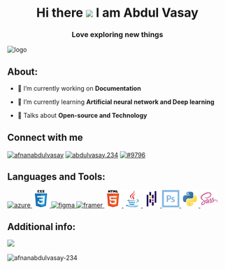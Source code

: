 <h1 align="center">Hi there <img src="https://github.com/TheDudeThatCode/TheDudeThatCode/blob/master/Assets/Hi.gif" width="29"> I am Abdul Vasay</h1>
<h3 align="center">Love exploring new things</h3>

![logo](https://github.com/afnanabdulvasay-234/afnanabdulvasay-234/blob/main/Git-banner.png)

## About:
- 🔭 I’m currently working on **Documentation**

- 🌱 I’m currently learning **Artificial neural network and Deep learning**

- 💬 Talks about **Open-source and Technology**

## Connect with me
<p align="left">
<a href="https://linkedin.com/in/afnanabdulvasay" target="blank"><img align="center" src="https://raw.githubusercontent.com/rahuldkjain/github-profile-readme-generator/master/src/images/icons/Social/linked-in-alt.svg" alt="afnanabdulvasay" height="30" width="40" /></a>
<a href="https://instagram.com/abdulvasay.234" target="blank"><img align="center" src="https://raw.githubusercontent.com/rahuldkjain/github-profile-readme-generator/master/src/images/icons/Social/instagram.svg" alt="abdulvasay.234" height="30" width="40" /></a>
<a href="https://discord.gg/#9796" target="blank"><img align="center" src="https://raw.githubusercontent.com/rahuldkjain/github-profile-readme-generator/master/src/images/icons/Social/discord.svg" alt="#9796" height="30" width="40" /></a>
</p>

## Languages and Tools:
<p align="left"> <a href="https://azure.microsoft.com/en-in/" target="_blank" rel="noreferrer"> <img src="https://www.vectorlogo.zone/logos/microsoft_azure/microsoft_azure-icon.svg" alt="azure" width="40" height="40"/> </a> <a href="https://www.w3schools.com/css/" target="_blank" rel="noreferrer"> <img src="https://raw.githubusercontent.com/devicons/devicon/master/icons/css3/css3-original-wordmark.svg" alt="css3" width="40" height="40"/> </a> <a href="https://www.figma.com/" target="_blank" rel="noreferrer"> <img src="https://www.vectorlogo.zone/logos/figma/figma-icon.svg" alt="figma" width="40" height="40"/> </a> <a href="https://www.framer.com/" target="_blank" rel="noreferrer"> <img src="https://www.vectorlogo.zone/logos/framer/framer-icon.svg" alt="framer" width="40" height="40"/> </a> <a href="https://www.w3.org/html/" target="_blank" rel="noreferrer"> <img src="https://raw.githubusercontent.com/devicons/devicon/master/icons/html5/html5-original-wordmark.svg" alt="html5" width="40" height="40"/> </a> <a href="https://www.java.com" target="_blank" rel="noreferrer"> <img src="https://raw.githubusercontent.com/devicons/devicon/master/icons/java/java-original.svg" alt="java" width="40" height="40"/> </a> <a href="https://pandas.pydata.org/" target="_blank" rel="noreferrer"> <img src="https://raw.githubusercontent.com/devicons/devicon/2ae2a900d2f041da66e950e4d48052658d850630/icons/pandas/pandas-original.svg" alt="pandas" width="40" height="40"/> </a> <a href="https://www.photoshop.com/en" target="_blank" rel="noreferrer"> <img src="https://raw.githubusercontent.com/devicons/devicon/master/icons/photoshop/photoshop-line.svg" alt="photoshop" width="40" height="40"/> </a> <a href="https://www.python.org" target="_blank" rel="noreferrer"> <img src="https://raw.githubusercontent.com/devicons/devicon/master/icons/python/python-original.svg" alt="python" width="40" height="40"/> </a> <a href="https://sass-lang.com" target="_blank" rel="noreferrer"> <img src="https://raw.githubusercontent.com/devicons/devicon/master/icons/sass/sass-original.svg" alt="sass" width="40" height="40"/> </a> </p>

## Additional info:

<p>
<img src="https://activity-graph.herokuapp.com/graph?username=afnanabdulvasay-234&bg_color=0f2d3d&color=1cadfb&line=1cadfb&point=1cadfb&area=true&hide_border=true">
</p>

<p>
<img align="centre" src="https://github-readme-stats.vercel.app/api/top-langs?username=afnanabdulvasay-234&bg_color=0f2d3d&color=1cadfb&theme=tokyonight&line&show_icons=true&locale=en&layout=compact" alt="afnanabdulvasay-234" />
</p>
 
<!--  <img src="https://github-readme-streak-stats.herokuapp.com/?user=afnanabdulvasay-234&theme=tokyonight">    -->
